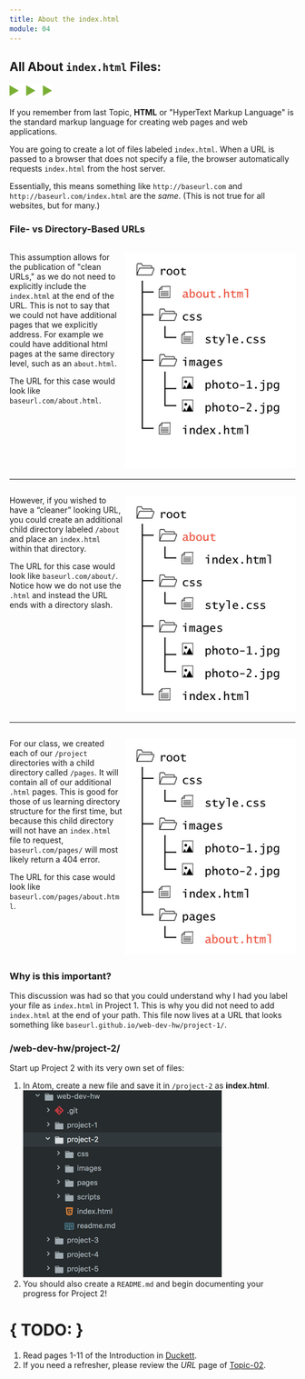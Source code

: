 ```yaml
---
title: About the index.html
module: 04
---
```


## All About `index.html` Files:
<img src="./../../../img/arrow-divider.svg" style="width: 75px; border: none;" />

If you remember from last Topic, **HTML** or "HyperText Markup Language" is the standard markup language for creating web pages and web applications.

You are going to create a lot of files labeled `index.html`. When a URL is passed to a browser that does not specify a file, the browser automatically requests `index.html` from the host server.

Essentially, this means something like `http://baseurl.com` and `http://baseurl.com/index.html` are the _same_. (This is not true for all websites, but for many.)

### File- vs Directory-Based URLs
<div style="display: inline-block; width: 100%;">
<p><img src="../imgs/directory-about-root.jpg" style="float: right; width: 300px; margin: 0 0 5px 5px; border: none" />This assumption allows for the publication of "clean URLs," as we do not need to explicitly include the <code>index.html</code> at the end of the URL. This is not to say that we could not have additional pages that we explicitly address. For example we could have additional html pages at the same directory level, such as an <code>about.html</code>.</p>

<p>The URL for this case would look like <code>baseurl.com/about.html</code>.</p>
</div>

<hr>

<div style="display: inline-block; width: 100%;">
<p><img src="../imgs/directory-about-folder.jpg" style="float: right; width: 300px; margin: 0 0 5px 5px; border: none" />However, if you wished to have a “cleaner” looking URL, you could create an additional child directory labeled <code>/about</code> and place an <code>index.html</code> within that directory. </p>

<p>The URL for this case would look like <code>baseurl.com/about/</code>. Notice how we do not use the <code>.html</code> and instead the URL ends with a directory slash.</p>
</div>

<hr>

<div style="display: inline-block; width: 100%;">
<p><img src="../imgs/directory-about-pages.jpg" style="float: right; width: 300px; margin: 0 0 5px 5px; border: none" />For our class, we created each of our <code>/project</code> directories with a child directory called <code>/pages</code>. It will contain all of our additional <code>.html</code> pages. This is good for those of us learning directory structure for the first time, but because this child directory will not have an <code>index.html</code> file to request,  <code>baseurl.com/pages/</code> will most likely return a 404 error.</p>

<p>The URL for this case would look like <code>baseurl.com/pages/about.html</code>.</p>
</div>

### Why is this important?
This discussion was had so that you could understand why I had you label your file as `index.html` in Project 1. This is why you did not need to add `index.html` at the end of your path. This file now lives at a URL that looks something like `baseurl.github.io/web-dev-hw/project-1/`.

### /web-dev-hw/project-2/
Start up Project 2 with its very own set of files:

1. In Atom, create a new file and save it in `/project-2` as **index.html**.
![Project 2 Directory in Atom](../imgs/p2-atom-directory.png)
2. You should also create a `README.md` and begin documenting your progress for Project 2!


# { TODO: }
1. Read pages 1-11 of the Introduction in [Duckett](https://github.com/Media-Ed-Online/intro-web-dev/issues/3).
2. If you need a refresher, please review the _URL_ page of [Topic-02](https://media-ed-online.github.io/intro-web-dev/modules/topic-02/urls/).
